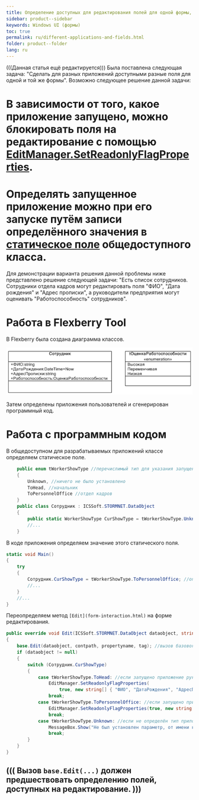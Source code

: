 ```yaml
---
title: Определение доступных для редактирования полей для одной формы, но разных приложений
sidebar: product--sidebar
keywords: Windows UI (формы)
toc: true
permalink: ru/different-applications-and-fields.html
folder: product--folder
lang: ru
---
```


(((Данная статья ещё редактируется)))
Была поставлена следующая задача: "Сделать для разных приложений доступными разные поля для одной и той же формы".
Возможно следующее решение данной задачи:
# В зависимости от того, какое приложение запущено, можно блокировать поля на редактирование с помощью [EditManager.SetReadonlyFlagProperties](edit-manager-set-readonly-flag-properties.html).
# Определять запущенное приложение можно при его запуске путём записи определённого значения в [статическое поле](http://msdn.microsoft.com/library/98f28cdx.aspx) общедоступного класса.

Для демонстрации варианта решения данной проблемы ниже представлено решение следующей задачи: "Есть список сотрудников. Сотрудники отдела кадров могут редактировать поля "ФИО", "Дата рождения" и "Адрес прописки", а руководители предприятия могут оценивать "Работоспособность" сотрудников".

# Работа в Flexberry Tool
В Flexberry была создана диаграмма классов.


![](/images/pages/img/page/DifferentApplicationsAndFields/ClassDiagram_Workers.jpg)


Затем определены приложения пользователей и сгенерирован программный код.


# Работа с программным кодом
В общедоступном для разрабатываемых приложений классе определяем статическое поле.
```cs
    public enum tWorkerShowType //перечислимый тип для указания запущенного приложения
    {
        Unknown, //ничего не было установлено
        ToHead, //начальник
        ToPersonnelOffice //отдел кадров
    }
    public class Сотрудник : ICSSoft.STORMNET.DataObject
    {
        public static WorkerShowType CurShowType = tWorkerShowType.Unknown; //статическое поле для указания запущенного приложения
        //...
    }
```
В коде приложения определяем значение этого статического поля.
```cs
static void Main()
{
	try
	{
		Сотрудник.CurShowType = tWorkerShowType.ToPersonnelOffice; //определяем значение статического поля
		//...
	}
	//...
}
```
Переопределяем метод `[Edit](form-interaction.html)` на форме редактирования.
```cs
public override void Edit(ICSSoft.STORMNET.DataObject dataobject, string contpath, string propertyname, object tag)
{
	base.Edit(dataobject, contpath, propertyname, tag); //вызов базового метода
	if (dataobject != null)
	{
		switch (Сотрудник.CurShowType)
		{
			case tWorkerShowType.ToHead: //если запущено приложение руководителя
				EditManager.SetReadonlyFlagProperties(
					true, new string[] { "ФИО", "ДатаРождения", "АдресПрописки" });
				break;
			case tWorkerShowType.ToPersonnelOffice: //если запущено приложение сотрудника отдела кадров
				EditManager.SetReadonlyFlagProperties(true, new string[] { "Работоспособность" });
				break;
			case tWorkerShowType.Unknown: //если не определён тип приложения
				MessageBox.Show("Не был установлен параметр, от имени кого была запущена форма.");
				break;
		}
	}
}
```


(((
<msg type=note>Вызов `base.Edit(...)` должен предшествовать определению полей, доступных на редактирование.</msg>
)))
----